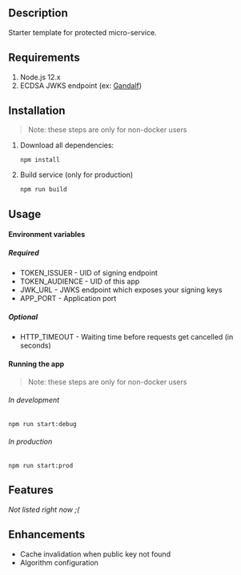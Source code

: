 ## Description

Starter template for protected micro-service.

## Requirements

1. Node.js 12.x
2. ECDSA JWKS endpoint (ex: [Gandalf](https://github.com/motionperfect/Gandalf))

## Installation

> Note: these steps are only for non-docker users

1. Download all dependencies: 
    ```shell script
    npm install
    ```

2. Build service (only for production)
   ```shell script
   npm run build
   ```

## Usage

#### Environment variables
##### Required
* TOKEN_ISSUER - UID of signing endpoint
* TOKEN_AUDIENCE - UID of this app
* JWK_URL - JWKS endpoint which exposes your signing keys
* APP_PORT - Application port
##### Optional
* HTTP_TIMEOUT - Waiting time before requests get cancelled (in seconds)

#### Running the app

> Note: these steps are only for non-docker users

###### In development
```shell script
npm run start:debug
```

###### In production
```shell script
npm run start:prod
```

## Features

*Not listed right now ;(*

## Enhancements

* Cache invalidation when public key not found
* Algorithm configuration
